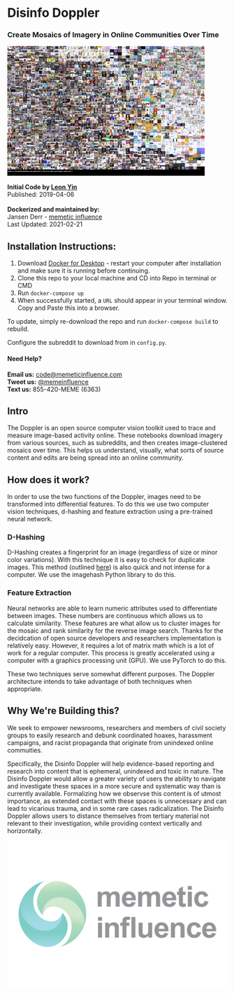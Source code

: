 # Disinfo Doppler
### Create Mosaics of Imagery in Online Communities Over Time

![](https://github.com/memeticinfluence/Disinfo-Doppler/blob/master/samples/header.gif?raw=true)


**Initial Code by [Leon Yin](https://github.com/yinleon/Disinfo-Doppler)**<br>
Published: 2019-04-06<br>
<br>
**Dockerized and maintained by:**<br>
Jansen Derr - [memetic influence](www.memeticinfluence.com)<br>
Last Updated: 2021-02-21

## Installation Instructions:

1. Download [Docker for Desktop](https://www.docker.com/products/docker-desktop) - restart your computer after installation and make sure it is running before continuing.
2. Clone this repo to your local machine and CD into Repo in terminal or CMD
3. Run `docker-compose up` 
4. When successfully started, a `URL` should appear in your terminal window. Copy and Paste this into a browser.

To update, simply re-download the repo and run `docker-compose build` to rebuild.

Configure the subreddit to download from in `config.py`.

#### Need Help?
**Email us:** code@memeticinfluence.com<br>
**Tweet us:** [@memeinfluence](https://twitter.com/memeinfluence)<br>
**Text us:**  855-420-MEME (6363)<br>

## Intro
The Doppler is an open source computer vision toolkit used to trace and measure image-based activity online. These notebooks download imagery from various sources, such as subreddits, and then creates image-clustered mosaics over time. This helps us understand, visually, what sorts of source content and edits are being spread into an online community. 

## How does it work?
In order to use the two functions of the Doppler, images need to be transformed into differential features. To do this we use two computer vision techniques, d-hashing and feature extraction using a pre-trained neural network.

### D-Hashing
D-Hashing creates a fingerprint for an image (regardless of size or minor color variations). With this technique it is easy to check for duplicate images. This method (outlined [here](http://www.hackerfactor.com/blog/?/archives/529-Kind-of-Like-That.html)) is also quick and not intense for a computer. We use the imagehash Python library to do this.

### Feature Extraction
Neural networks are able to learn numeric attributes used to differentiate between images. These numbers are continuous which allows us to calculate similarity. These features are what allow us to cluster images for the mosaic and rank similarity for the reverse image search. Thanks for the decidcation of open source developers and researchers implementation is relatively easy. However, it requires a lot of matrix math which is a lot of work for a regular computer. This process is greatly accelerated using a computer with a graphics processing unit (GPU). We use PyTorch to do this.

These two techniques serve somewhat different purposes. The Doppler architecture intends to take advantage of both techniques when appropriate.

## Why We're Building this?
We seek to empower newsrooms, researchers and members of civil society groups to easily research and debunk coordinated hoaxes, harassment campaigns, and racist propaganda that originate from unindexed online commuities.

Specifically, the Disinfo Doppler will help evidence-based reporting and research into content that is ephemeral, unindexed and toxic in nature. The Disinfo Doppler would allow a greater variety of users the ability to navigate and investigate these spaces in a more secure and systematic way than is currently available. Formalizing how we observse this content is of utmost importance, as extended contact with these spaces is unnecessary and can lead to vicarious trauma, and in some rare cases radicalization. The Disinfo Doppler allows users to distance themselves from tertiary material not relevant to their investigation, while providing context vertically and horizontally.

![](https://github.com/memeticinfluence/logos/blob/main/horizontal_transparent.png?raw=true)
